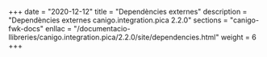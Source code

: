 +++
date        = "2020-12-12"
title       = "Dependències externes"
description = "Dependències externes canigo.integration.pica 2.2.0"
sections    = "canigo-fwk-docs"
enllac		= "/documentacio-llibreries/canigo.integration.pica/2.2.0/site/dependencies.html"
weight		= 6
+++
